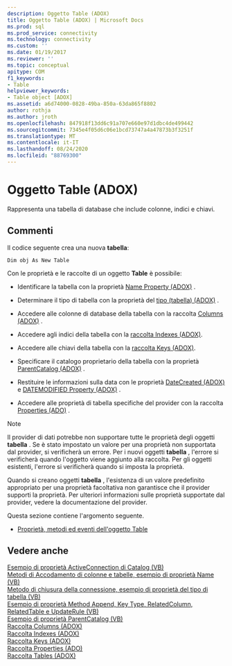 ```yaml
---
description: Oggetto Table (ADOX)
title: Oggetto Table (ADOX) | Microsoft Docs
ms.prod: sql
ms.prod_service: connectivity
ms.technology: connectivity
ms.custom: ''
ms.date: 01/19/2017
ms.reviewer: ''
ms.topic: conceptual
apitype: COM
f1_keywords:
- Table
helpviewer_keywords:
- Table object [ADOX]
ms.assetid: a6d74000-0828-49ba-850a-63da865f8802
author: rothja
ms.author: jroth
ms.openlocfilehash: 847918f13dd6c91a707e660e97d1dbc4de499442
ms.sourcegitcommit: 7345e4f05d6c06e1bcd73747a4a47873b3f3251f
ms.translationtype: MT
ms.contentlocale: it-IT
ms.lasthandoff: 08/24/2020
ms.locfileid: "88769300"
---
```

# <a name="table-object-adox"></a>Oggetto Table (ADOX)
Rappresenta una tabella di database che include colonne, indici e chiavi.  
  
## <a name="remarks"></a>Commenti  
 Il codice seguente crea una nuova **tabella**:  
  
```  
Dim obj As New Table  
```  
  
 Con le proprietà e le raccolte di un oggetto **Table** è possibile:  
  
-   Identificare la tabella con la proprietà [Name Property (ADOX)](./name-property-adox.md) .  
  
-   Determinare il tipo di tabella con la proprietà del [tipo (tabella) (ADOX)](./type-property-table-adox.md) .  
  
-   Accedere alle colonne di database della tabella con la raccolta [Columns (ADOX)](./columns-collection-adox.md) .  
  
-   Accedere agli indici della tabella con la [raccolta Indexes (ADOX)](./indexes-collection-adox.md).  
  
-   Accedere alle chiavi della tabella con la [raccolta Keys (ADOX)](./keys-collection-adox.md).  
  
-   Specificare il catalogo proprietario della tabella con la proprietà [ParentCatalog (ADOX)](./parentcatalog-property-adox.md) .  
  
-   Restituire le informazioni sulla data con le proprietà [DateCreated (ADOX)](./datecreated-property-adox.md) e [DATEMODIFIED Property (ADOX)](./datemodified-property-adox.md) .  
  
-   Accedere alle proprietà di tabella specifiche del provider con la raccolta [Properties (ADO)](../ado-api/properties-collection-ado.md) .  
  
> [!NOTE]
>  Il provider di dati potrebbe non supportare tutte le proprietà degli oggetti **tabella** . Se è stato impostato un valore per una proprietà non supportata dal provider, si verificherà un errore. Per i nuovi oggetti **tabella** , l'errore si verificherà quando l'oggetto viene aggiunto alla raccolta. Per gli oggetti esistenti, l'errore si verificherà quando si imposta la proprietà.  
>   
>  Quando si creano oggetti **tabella** , l'esistenza di un valore predefinito appropriato per una proprietà facoltativa non garantisce che il provider supporti la proprietà. Per ulteriori informazioni sulle proprietà supportate dal provider, vedere la documentazione del provider.  
  
 Questa sezione contiene l'argomento seguente.  
  
-   [Proprietà, metodi ed eventi dell'oggetto Table](./table-object-properties-methods-and-events.md)  
  
## <a name="see-also"></a>Vedere anche  
 [Esempio di proprietà ActiveConnection di Catalog (VB)](./catalog-activeconnection-property-example-vb.md)   
 [Metodi di Accodamento di colonne e tabelle, esempio di proprietà Name (VB)](./columns-and-tables-append-methods-name-property-example-vb.md)   
 [Metodo di chiusura della connessione, esempio di proprietà del tipo di tabella (VB)](./connection-close-method-table-type-property-example-vb.md)   
 [Esempio di proprietà Method Append, Key Type, RelatedColumn, RelatedTable e UpdateRule (VB)](./keys-append-method-key-type-relatedcolumn-relatedtable-example-vb.md)   
 [Esempio di proprietà ParentCatalog (VB)](./parentcatalog-property-example-vb.md)   
 [Raccolta Columns (ADOX)](./columns-collection-adox.md)   
 [Raccolta Indexes (ADOX)](./indexes-collection-adox.md)   
 [Raccolta Keys (ADOX)](./keys-collection-adox.md)   
 [Raccolta Properties (ADO)](../ado-api/properties-collection-ado.md)   
 [Raccolta Tables (ADOX)](./tables-collection-adox.md)
